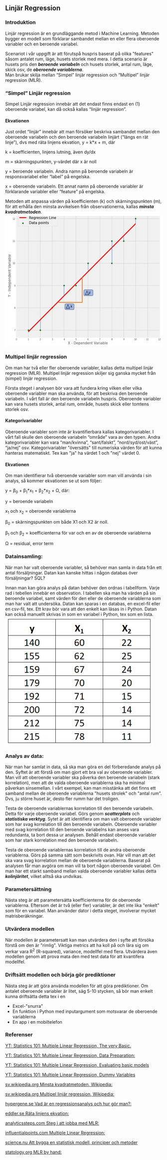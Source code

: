## Linjär Regression

### Introduktion
Linjär regression är en grundläggande metod i Machine Learning. Metoden bygger en modell som förklarar sambandet mellan en eller flera oberoende variabler och en beroende variabel.  
  
Scenariot i vår uppgift är att förutspå huspris baserat på olika "features" såsom antalet rum, läge, husets storlek med mera. I detta scenario är husets pris den ***beroende variabeln*** och husets storlek, antal rum, läge, skick osv, de ***oberoende variablerna***.  
Man brukar skilja mellan “Simpel” linjär regression och “Multipel” linjär regression (MLR).  
  
### “Simpel” Linjär regression
Simpel Linjär regression innebär att det endast finns endast en (1) oberoende variabel, kan då också kallas “linjär regression”. 

#### Ekvationen
Just ordet “linjär” innebär att man försöker beskriva sambandet mellan den oberoende variabeln och den beroende variabeln linjärt (“längs en rät linje”), dvs med räta linjens ekvation, y = k*x + m, där 

k = koefficienten, linjens lutning, även dy/dx 

m = skärningspunkten, y-värdet där x är noll 

y = beroende variabeln. Andra namn på beroende variabeln är responsvariabel eller “label” på engelska. 

x = oberoende variabeln. Ett annat namn på oberoende variabler är förklarande variabler eller “feature” på engelska. 

Metoden att anpassa värden på koefficienten (k) och skärningspunkten (m), för att erhålla den minsta avvikelsen från observationerna, kallas ***minsta kvadratmetoden***.  
![Linjär Regression](/assets/LinjarRegression.png)

### Multipel linjär regression
Om man har två eller fler oberoende variabler, kallas detta multipel linjär regression (MLR). Multipel linjär regression skiljer sig ganska mycket från (simpel) linjär regression. 

Första steget i analysen bör vara att fundera kring vilken eller vilka oberoende variabler man ska använda, för att beskriva den beroende variabeln. I vårt fall är den beroende variabeln huspris. Oberoende variabler kan vara husets storlek, antal rum, område, husets skick eller tomtens storlek osv. 

#### Kategorivariabler
Oberoende variabler som inte är kvantifierbara kallas kategorivariabler. I vårt fall skulle den oberoende variabeln “område” vara av den typen. Andra kategorivariabler kan vara “man/kvinna”, “sant/falskt”, “nord/syd/ost/väst”, “ja/nej” osv. Kategorivariabler "översätts" till numeriska värden för att kunna hanteras matematiskt. Tex kan "ja" ha värdet 1 och "nej" värdet 0.

#### Ekvationen
Om man identifierar två oberoende variabler som man vill använda i sin analys, så kommer ekvationen se ut som följer: 

y = β<sub>0</sub> + β<sub>1</sub>*x<sub>1</sub> + β<sub>2</sub>*x<sub>2</sub> + Ω, där:

y = beroende variabeln

x<sub>1</sub> och x<sub>2</sub> = oberoende variablerna

β<sub>0</sub> = skärningspunkten om både X1 och X2 är noll.

β<sub>1</sub> och β<sub>2</sub> = koefficienterna för var och en av de oberoende variablerna

Ω = residual, error term

### Datainsamling: 
När man har valt oberoende variabler, så behöver man samla in data från ett antal försäljningar. Datan kan kanske hittas i någon databas över försäljningar? SQL?

Innan man kan göra analys på datan behöver den ordnas i tabellform. Varje rad i tebellen innebär en observation. I tabellen ska man ha värden på sin beroende variabel, samt värden för den eller de oberoende variablerna som man har valt att undersöka. Datan kan sparas i en databas, en excel-fil eller en csv-fil, tex. Ett krav bör vara att den enkelt kan läsas in i Python. Datan kan också manuellt skrivas in som en variabel i Python, tex som en lista.
![Tabell MLR, två oberoende variabler](/assets/multbyHand1.png)

### Analys av data:
När man har samlat in data, så ska man göra en del förberedande analys på den. Syftet är att förstå om man gjort ett bra val av oberoende variabler. Man vill att oberoende variabler ska påverka den beroende variabeln (stark korrelation), men att de valda oberoende variablerna ska ha minimal påverkan sinsemellan. I vårt exempel, kan man misstänka att det finns ett samband mellan de oberoende variablerna "husets strolek" och "antal rum". Dvs, ju större huset är, desto fler rumm har det troligen.

Testa de oberoende variablernas korrelation till den beroende variabeln. Detta för varje oberoende variabel. Görs genom ***scatterplots*** och ***statistiska verktyg***. Sytet är att identifiera om man valt oberoende variabler som har svag korrelation till den beroende variabeln. Oberoende variabler med svag korrelation till den beroende variabelns kan anses vara redundanta, ta bort dessa ur analysen. Behåll endast oberoende variabler som har stark korrelation med den beroende variabeln. 

Testa de oberoende variablernas korrelation till de andra oberoende variablerna. Görs på samma sätt som beskrivits ovan. Här vill man att det ska vara svag korrelation mellan de oberoende variablerna. Baserat på analysen får man avgöra om man vill ta bort någon oberoende variabel. Om man har ett starkt samband mellan valda oberoende variabler kallas detta ***kolinjäritet***, vilket alltså ska undvikas.

### Parametersättning
Nästa steg är att parametersätta koefficienterna för de oberoende variablerna. Eftersom det är två (eller fler) variabler, är det inte lika "enkelt" som för en variabel. Man använder dator i detta steget, involverar mycket matrisberäkningar.

### Utvärdera modellen
När modellen är parametersatt kan man utvärdera den i syfte att försöka förstå om den är "rimlig". Viktiga metrics att ha koll på och lära sig om verkar vara R<sup>2</sup> (R-squared), variance, modellfel med flera. Utvärdera även modellen genom att prova mata den med test data för att kvantifera modellfel.

### Driftsätt modellen och börja gör prediktioner
Nästa steg är att göra använda modellen för att göra prediktioner. Om antalet oberoende variabler är litet, säg 5-10 stycken, så bör man enkelt kunna driftsätta detta tex i en
-  Excel-"snurra"
-  En funktion i Python med inputargument som motsvarar de oberoende variablerna
-  En app i en mobiltelefon

### Referenser
[YT: Statistics 101: Multiple Linear Regression, The very Basic.](https://www.youtube.com/watch?v=dQNpSa-bq4M)

[YT: Statistics 101: Multiple Linear Regression, Data Preparation:](https://www.youtube.com/watch?v=2I_AYIECCOQ)

[YT: Statistics 101: Multiple Linear Regression, Evaluating basic models](https://www.youtube.com/watch?v=wPJ1_Z8b0wk&list=PLIeGtxpvyG-IqjoU8IiF0Yu1WtxNq_4z-&index=3)

[YT: Statistics 101: Multiple Linear Regression, Dummy Variables](https://www.youtube.com/watch?v=fTfMdCQJz4s&list=PLIeGtxpvyG-IqjoU8IiF0Yu1WtxNq_4z-&index=5)

[sv.wikipedia.org Minsta kvadratmetoden, Wikipedia:](https://sv.wikipedia.org/wiki/Minstakvadratmetoden)

[sv.wikipedia.org Multipel linjär regression, Wikipedia:](https://sv.wikipedia.org/wiki/Multipel_linj%C3%A4r_regression)

[hypergene.se Vad är en regressionsanalys och hur gör man?:](https://www.hypergene.se/sv/kunskapsbank/blogg/vad-ar-en-regressionsanalys-och-hur-gor-man/)

[eddler.se Räta linjens ekvation:](https://eddler.se/lektioner/rata-linjens-ekvation/)

[analyticssteps.com Steg i att jobba med MLR:](https://www.analyticssteps.com/blogs/multiple-linear-regression)

[influentialpoints.com Multiple Linear Regression:](https://influentialpoints.com/Training/multiple_linear_regression-principles-properties-assumptions.htm)

[science.nu Att bygga en statistisk modell, principer och metoder](https://science.nu/lektion/valja-variabler-statistisk-modell-regression-linjar-multipel-logistisk/)

[statology.org MLR by hand:](https://www.statology.org/multiple-linear-regression-by-hand/)
 


